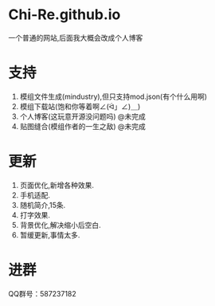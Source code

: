 # Chi-Re.github.io
一个普通的网站,后面我大概会改成个人博客

# 支持
1. 模组文件生成(mindustry),但只支持mod.json(有个什么用啊)
2. 模组下载站(饱和你等着啊∠(ᐛ」∠)＿)
3. 个人博客(这玩意开源没问题吗) @未完成
4. 贴图缝合(模组作者的一生之敌) @未完成

# 更新
1. 页面优化,新增各种效果.
2. 手机适配.
3. 随机简介,15条.
4. 打字效果.
5. 背景优化,解决缩小后空白.
6. 暂缓更新,事情太多.

# 进群
QQ群号：587237182